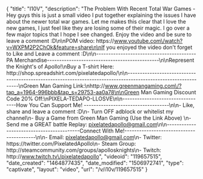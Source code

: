 {
    "title": "I10V",
    "description": "The Problem With Recent Total War Games - Hey guys this is just a small video I put together explaining the issues I have about the newer total war games.  Let me makes this clear that I love the new games, I just feel like they are losing some of their magic.  I go over a few major topics that I hope I see changed.  Enjoy the video and be sure to leave a comment :D\n\nPOM video: https:\/\/www.youtube.com\/watch?v=WXPM2P2ChOk&feature=share\n\nIf you enjoyed the video don't forget to Like and Leave a comment :D\n\n-----------------------------------------PA Merchandise----------------------------------------------\n\nRepresent the Knight's of Apollo!\nBuy a T-shirt Here: http:\/\/shop.spreadshirt.com\/pixelatedapollo\/\n\n---------------------------------------------------------------------------------------------------------------\nGreen Man Gaming Link:\nhttp:\/\/www.greenmangaming.com\/?tap_a=1964-996bbb&tap_s=29753-aa0a78\n\nGreen Man Gaming Discount Code 20% Off:\nPIXELA-TEDAPO-LLOSVE\n\n----------------------------------How You Can Support Me! -----------------------------------\n\n- Like, share and leave a comment :D\n- Turn OFF adblock or whitelist my channel\n- Buy a Game from Green Man Gaming (Use the Link Above) \n- Send me a GREAT battle Replay: pixelatedapollo@gmail.com\n\n------------------------------------------Connect With Me!-----------------------------------------\n\n- Email: pixelatedapollo@gmail.com\n- Twitter: https:\/\/twitter.com\/PixelatedApollo\n- Steam Group:  http:\/\/steamcommunity.com\/groups\/apollosknights\n- Twitch: http:\/\/www.twitch.tv\/pixelatedapollo",
    "videoid": "119657515",
    "date_created": "1464877435",
    "date_modified": "1506972741",
    "type": "captivate",
    "layout": "video",
    "url": "\/v\/i10v\/119657515"
}